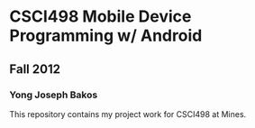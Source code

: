 # CSCI498 Mobile Device Programming w/ Android
## Fall 2012
### Yong Joseph Bakos

This repository contains my project work for CSCI498 at Mines.

